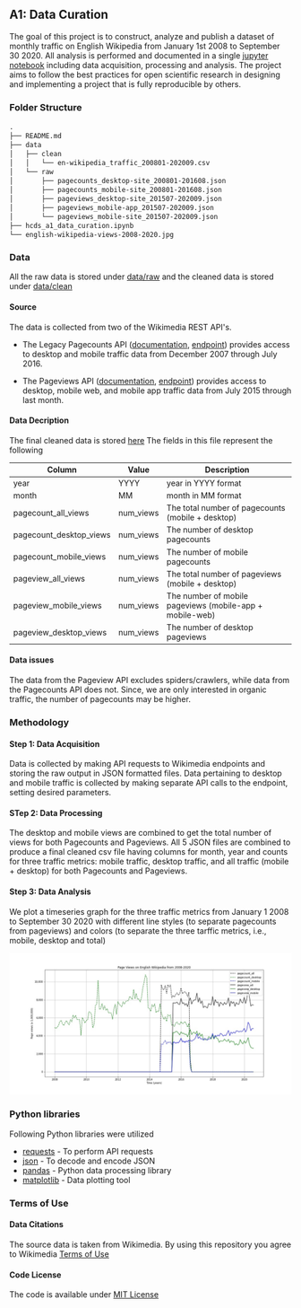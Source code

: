 ## A1: Data Curation

The goal of this project is to construct, analyze and publish a dataset of monthly traffic on English Wikipedia from January 1st 2008 to September 30 2020. All analysis is performed and documented in a single [jupyter notebook](./hcds_a1_data_curation.ipynb) including data acquisition, processing and analysis. The project aims to follow the best practices for open scientific research in designing and implementing a project that is fully reproducible by others.

### Folder Structure

```
.
├── README.md
├── data
│   ├── clean
│   │   └── en-wikipedia_traffic_200801-202009.csv
│   └── raw
│       ├── pagecounts_desktop-site_200801-201608.json
│       ├── pagecounts_mobile-site_200801-201608.json
│       ├── pageviews_desktop-site_201507-202009.json
│       ├── pageviews_mobile-app_201507-202009.json
│       └── pageviews_mobile-site_201507-202009.json
├── hcds_a1_data_curation.ipynb
└── english-wikipedia-views-2008-2020.jpg
```

### Data
All the raw data is stored under [data/raw](./data/raw) and the cleaned data is stored under [data/clean](./data/clean)

#### Source
The data is collected from two of the Wikimedia REST API's. 
- The Legacy Pagecounts API ([documentation](https://wikitech.wikimedia.org/wiki/Analytics/AQS/Legacy_Pagecounts), [endpoint](https://wikimedia.org/api/rest_v1/#!/Pagecounts_data_(legacy)/get_metrics_legacy_pagecounts_aggregate_project_access_site_granularity_start_end)) provides access to desktop and mobile traffic data from December 2007 through July 2016.

- The Pageviews API ([documentation](https://wikitech.wikimedia.org/wiki/Analytics/AQS/Pageviews), [endpoint](https://wikimedia.org/api/rest_v1/#!/Pageviews_data/get_metrics_pageviews_aggregate_project_access_agent_granularity_start_end)) provides access to desktop, mobile web, and mobile app traffic data from July 2015 through last month.

#### Data Decription

The final cleaned data is stored [here](./data/clean/en-wikipedia_traffic_200801-202009.csv)
The fields in this file represent the following
  
  | Column  | Value | Description|
|--------------|-------------|---------------|
| year | YYYY | year in YYYY format |
| month | MM | month in MM format |
| pagecount_all_views | num_views |  The total number of pagecounts (mobile + desktop)|
| pagecount_desktop_views | num_views | The number of desktop pagecounts |
| pagecount_mobile_views | num_views | The number of mobile pagecounts|
| pageview_all_views | num_views | The total number of pageviews (mobile + desktop)|
| pageview_mobile_views | num_views | The number of mobile pageviews (mobile-app + mobile-web)|
| pageview_desktop_views | num_views | The number of desktop pageviews |

#### Data issues

The data from the Pageview API excludes spiders/crawlers, while data from the Pagecounts API does not. Since, we are only interested in organic traffic, the number of pagecounts may be higher.

### Methodology

#### Step 1: Data Acquisition

Data is collected by making API requests to Wikimedia endpoints and storing the raw output in JSON formatted files. Data pertaining to desktop and mobile traffic is collected by making separate API calls to the endpoint, setting desired parameters.

#### STep 2: Data Processing

The desktop and mobile views are combined to get the total number of views for both Pagecounts and Pageviews. All 5 JSON files are combined to produce a final cleaned csv file having columns for month, year and counts for three traffic metrics: mobile traffic, desktop traffic, and all traffic (mobile + desktop) for both Pagecounts and Pageviews.

#### Step 3: Data Analysis

We plot a timeseries graph for the three traffic metrics from January 1 2008 to September 30 2020 with different line styles (to separate pagecounts from pageviews) and colors (to separate the three tarffic metrics, i.e., mobile, desktop and total)

![Visualization](./english-wikipedia-views-2008-2020.jpg)

### Python libraries
  
Following Python libraries were utilized
- [requests](https://pypi.org/project/requests/2.7.0/) - To perform API requests
- [json](https://docs.python.org/3/library/json.html) - To decode and encode JSON
- [pandas](https://pandas.pydata.org/) - Python data processing library
- [matplotlib](https://matplotlib.org/) - Data plotting tool 


### Terms of Use

#### Data Citations
The source data is taken from Wikimedia. By using this repository you agree to Wikimedia [Terms of Use](https://www.mediawiki.org/wiki/Wikimedia_REST_API#Terms_and_conditions)

#### Code License
The code is available under [MIT License](../LICENSE)